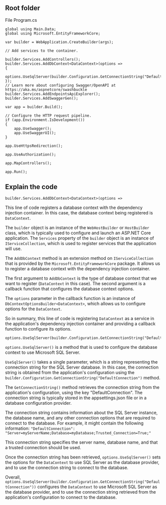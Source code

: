 ## Root folder
File Program.cs
```
global using Main.Data;
global using Microsoft.EntityFrameworkCore;

var builder = WebApplication.CreateBuilder(args);

// Add services to the container.

builder.Services.AddControllers();
builder.Services.AddDbContext<DataContext>(options =>
{
    options.UseSqlServer(builder.Configuration.GetConnectionString("DefaultConnection"));
});
// Learn more about configuring Swagger/OpenAPI at https://aka.ms/aspnetcore/swashbuckle
builder.Services.AddEndpointsApiExplorer();
builder.Services.AddSwaggerGen();

var app = builder.Build();

// Configure the HTTP request pipeline.
if (app.Environment.IsDevelopment())
{
    app.UseSwagger();
    app.UseSwaggerUI();
}

app.UseHttpsRedirection();

app.UseAuthorization();

app.MapControllers();

app.Run();
```
## Explain the code

```
builder.Services.AddDbContext<DataContext>(options =>
```
This line of code registers a database context with the dependency injection container. In this case, the database context being registered is ```DataContext```.<br>

The ```builder``` object is an instance of the ```WebHostBuilder``` or ```HostBuilder``` class, which is typically used to configure and launch an ASP.NET Core application. The ```Services``` property of the ```builder``` object is an instance of ```IServiceCollection```, which is used to register services that the application will use.<br>

The ```AddDbContext``` method is an extension method on ```IServiceCollection``` that is provided by the ```Microsoft.EntityFrameworkCore``` package. It allows us to register a database context with the dependency injection container.<br>

The first argument to ```AddDbContext``` is the type of database context that we want to register (```DataContext``` in this case). The second argument is a callback function that configures the database context options.<br>

The ```options``` parameter in the callback function is an instance of ```DbContextOptionsBuilder<DataContext>```, which allows us to configure options for the ```DataContext```.<br>

So in summary, this line of code is registering ```DataContext``` as a service in the application's dependency injection container and providing a callback function to configure its options.<br>

```
options.UseSqlServer(builder.Configuration.GetConnectionString("DefaultConnection"));
```
```options.UseSqlServer()``` is a method that is used to configure the database context to use Microsoft SQL Server.<br>

```UseSqlServer()``` takes a single parameter, which is a string representing the connection string for the SQL Server database. In this case, the connection string is obtained from the application's configuration using the ```builder.Configuration.GetConnectionString("DefaultConnection")``` method.<br>

The ```GetConnectionString()``` method retrieves the connection string from the application's configuration, using the key "DefaultConnection". The connection string is typically stored in the appsettings.json file or in a database configuration provider.<br>

The connection string contains information about the SQL Server instance, the database name, and any other connection options that are required to connect to the database. For example, it might contain the following information: ```"DefaultConnection": "Server=myServerName;Database=myDatabase;Trusted_Connection=True;"```

This connection string specifies the server name, database name, and that a trusted connection should be used.

Once the connection string has been retrieved, ```options.UseSqlServer()``` sets the options for the ```DataContext``` to use SQL Server as the database provider, and to use the connection string to connect to the database.

Overall, ```options.UseSqlServer(builder.Configuration.GetConnectionString("DefaultConnection"))``` configures the ```DataContext``` to use Microsoft SQL Server as the database provider, and to use the connection string retrieved from the application's configuration to connect to the database.

